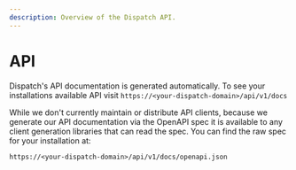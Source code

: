 ```yaml
---
description: Overview of the Dispatch API.
---
```


# API

Dispatch's API documentation is generated automatically. To see your installations available API visit `https://<your-dispatch-domain>/api/v1/docs`

While we don't currently maintain or distribute API clients, because we generate our API documentation via the OpenAPI spec it is available to any client generation libraries that can read the spec. You can find the raw spec for your installation at:

`https://<your-dispatch-domain>/api/v1/docs/openapi.json`
